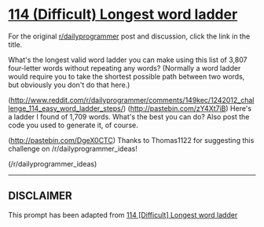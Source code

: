 # [114 (Difficult) Longest word ladder](https://www.reddit.com/r/dailyprogrammer/comments/149kic/1242012_challenge_114_difficult_longest_word/)

For the original [r/dailyprogrammer](https://www.reddit.com/r/dailyprogrammer/) post and discussion, click the link in the title.

What's the longest valid word ladder you can make using this list of 3,807 four-letter words without repeating any words? (Normally a word ladder would require you to take the shortest possible path between two words, but obviously you don't do that here.)

(http://www.reddit.com/r/dailyprogrammer/comments/149kec/1242012_challenge_114_easy_word_ladder_steps/)
(http://pastebin.com/zY4Xt7iB)
Here's a ladder I found of 1,709 words. What's the best you can do? Also post the code you used to generate it, of course.

(http://pastebin.com/DgeX0CTC)
Thanks to Thomas1122 for suggesting this challenge on /r/dailyprogrammer_ideas!

(/r/dailyprogrammer_ideas)

----
## **DISCLAIMER**
This prompt has been adapted from [114 [Difficult] Longest word ladder](https://www.reddit.com/r/dailyprogrammer/comments/149kic/1242012_challenge_114_difficult_longest_word/
)
